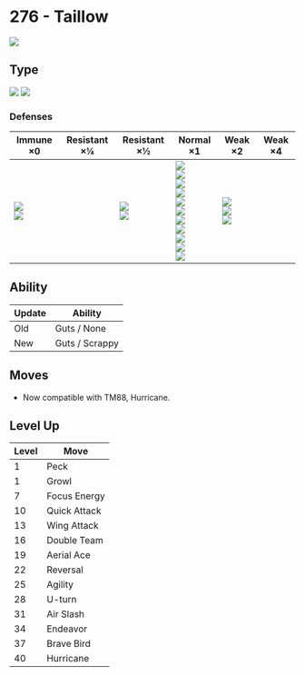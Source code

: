 # 276 - Taillow
![][276]

## Type

![][normal]  ![][flying]

### Defenses

Immune ×0 | Resistant ×¼ | Resistant ×½ | Normal ×1 | Weak ×2 | Weak ×4
---       | ---          | ---          | ---       | ---     | ---
![][ground]<br> ![][ghost]<br> | | ![][bug]<br> ![][grass]<br> | ![][normal]<br> ![][fighting]<br> ![][flying]<br> ![][poison]<br> ![][steel]<br> ![][fire]<br> ![][water]<br> ![][psychic]<br> ![][dragon]<br> ![][dark]<br> ![][fairy]<br> | ![][rock]<br> ![][electric]<br> ![][ice]<br> | | 

## Ability

Update | Ability
---    | ---
Old    | Guts / None
New    | Guts / Scrappy

## Moves

 - Now compatible with TM88, Hurricane.

## Level Up

Level | Move
---   | ---
  1   | Peck
  1   | Growl
  7   | Focus Energy
 10   | Quick Attack
 13   | Wing Attack
 16   | Double Team
 19   | Aerial Ace
 22   | Reversal
 25   | Agility
 28   | U-turn
 31   | Air Slash
 34   | Endeavor
 37   | Brave Bird
 40   | Hurricane

[276]: ../img/pokemon/276.png
[normal]: ../img/types/normal.png
[fire]: ../img/types/fire.png
[fighting]: ../img/types/fighting.png
[water]: ../img/types/water.png
[flying]: ../img/types/flying.png
[grass]: ../img/types/grass.png
[poison]: ../img/types/poison.png
[electric]: ../img/types/electric.png
[ground]: ../img/types/ground.png
[psychic]: ../img/types/psychic.png
[rock]: ../img/types/rock.png
[ice]: ../img/types/ice.png
[bug]: ../img/types/bug.png
[dragon]: ../img/types/dragon.png
[ghost]: ../img/types/ghost.png
[dark]: ../img/types/dark.png
[steel]: ../img/types/steel.png
[fairy]: ../img/types/fairy.png

